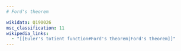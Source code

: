```yaml
---
# Ford's theorem

wikidata: Q190026
msc_classification: 11
wikipedia_links:
  - "[[Euler's totient function#Ford's theorem|Ford's theorem]]"
---
```

